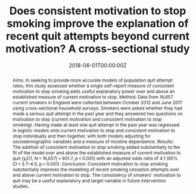 ---
abstract: "Aims:
In seeking to provide more accurate models of population quit attempt rates, this study assessed whether a single self-report measure of consistent motivation to stop smoking adds useful explanatory power over and above an established measure of current motivation to stop.

Method:
Data from 16,657 current smokers in England were collected between October 2012 and June 2017 using cross-sectional household surveys. Smokers were asked whether they had made a serious quit attempt in the past year and they answered two questions on motivation to stop (current motivation and consistent motivation to stop smoking). Having made at least one quit attempt in the past year was regressed in logistic models onto current motivation to stop and consistent motivation to stop individually and then together, with both models adjusting for sociodemographic variables and a measure of nicotine dependence.

Results:
The addition of consistent motivation to stop smoking added substantially to the fit of the model over and above the established measure of current motivation to quit (χ2(1, N = 16,657) = 901.7, p < 0.001) with an adjusted odds ratio of 4.1 (95% CI = 3.7–4.5, p < 0.001).

Conclusion:
Consistent motivation to stop smoking substantially improves the modelling of recent smoking cessation attempts over and above current motivation to stop. The consistency of smokers' motivation to quit may be a useful explanatory and target variable in future intervention studies."
authors: 
- Olga Perski
- Natalie Herd
- Jamie Brown
- Robert West
date: "2018-06-01T00:00:00Z"
doi: ""
featured: false
image:
  caption: ""
  focal_point: ""
  preview_only: false
projects: []
publication: Addictive Behaviors, 81, 12-16
publication_short: ""
publication_types:
- "2"
publishDate: ""
slides: ""
summary: ""
tags:
- Source Themes
title: "Does consistent motivation to stop smoking improve the explanation of recent quit attempts beyond current motivation? A cross-sectional study"
url_code: ""
url_dataset: ""
url_pdf: "https://www.sciencedirect.com/science/article/pii/S0306460318300509"
url_poster: ""
url_project: ""
url_slides: ""
url_source: ""
url_video: ""
---